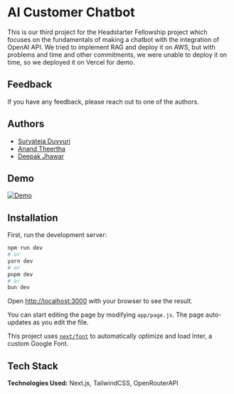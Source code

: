 
# AI Customer Chatbot

This is our third project for the Headstarter Fellowship project which focuses on the fundamentals of making a chatbot with the integration of OpenAI API. We tried to implement RAG and deploy it on AWS, but with problems and time and other commitments, we were unable to deploy it on time, so we deployed it on Vercel for demo. 


## Feedback

If you have any feedback, please reach out to one of the authors. 

## Authors

- [Suryateja Duvvuri](https://www.github.com/suryatejaduvvuri)
- [Anand Theertha](https://github.com/Anand-Theertha)
- [Deepak Jhawar](https://github.com/DeepakJhawar)

## Demo
[![Demo](https://github.com/user-attachments/assets/3a661004-5617-4e47-be88-5e7195061687)](https://youtu.be/f4MMq0viLpQ)
## Installation
First, run the development server:

```bash
npm run dev
# or
yarn dev
# or
pnpm dev
# or
bun dev
```

Open [http://localhost:3000](http://localhost:3000) with your browser to see the result.

You can start editing the page by modifying `app/page.js`. The page auto-updates as you edit the file.

This project uses [`next/font`](https://nextjs.org/docs/basic-features/font-optimization) to automatically optimize and load Inter, a custom Google Font.
## Tech Stack

**Technologies Used:** Next.js, TailwindCSS, OpenRouterAPI

